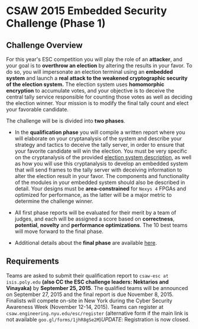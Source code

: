 CSAW 2015 Embedded Security Challenge (Phase 1)
==============================================

Challenge Overview
------------------

For this year's ESC competition you will play the role of an
**attacker**, and your goal is to **overthrow an election** by altering
the results in your favor. To do so, you will impersonate an election
terminal using an **embedded system** and launch a **real attack to the
weakened cryptographic security of the election system.** The election
system uses **homomorphic encryption** to accumulate votes, and your
objective is to deceive the central tally service responsible for
counting those votes as well as deciding the election winner. Your
mission is to modify the final tally count and elect your favorable
candidate.

The challenge will be is divided into **two phases**.

-   In the **qualification phase** you will compile a written report where you
    will elaborate on your cryptanalysis of the system and describe your
    strategy and tactics to deceive the tally server, in order to ensure
    that your favorite candidate will win the election. You must be very
    specific on the cryptanalysis of the provided [election system
    description](election_system_description.md), 
    as well as how you will use this cryptanalysis to
    develop an embedded system that will send frames to the tally server
    with deceiving information to alter the election result in
    your favor. The components and functionality of the modules in your
    embedded system should also be described in detail. Your designs
    must be **area-constrained** for `Nexys 4` FPGAs and optimized for
    performance, as the latter will be a major metric to determine the
    challenge winner.

-   All first phase reports will be evaluated for their merit by a team
    of judges, and each will be assigned a score based on **correctness**,
    **potential**, **novelty** and **performance optimizations**. The 10 best teams
    will move forward to the final phase.

-   Additional details about the **final phase** are available [here](esc2015_phase2.md).

Requirements
------------

Teams are asked to submit their qualification report to `csaw-esc at isis.poly.edu` 
**(also CC the ESC challenge leaders: Nektarios and Vinayaka)** 
by **September 25, 2015**. The qualified teams will be announced on September 27, 2015 
and the final report is due November 8, 2015. Finalists will compete on-site in 
New York during the Cyber Security Awareness Week (November 12-14, 2015). Teams can 
register at `csaw.engineering.nyu.edu/esc/register` (alternative form if the main link 
is not available `goo.gl/forms/1jhR8gSe2M`)*UPDATE*: Registration is now closed.
